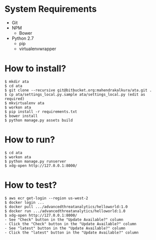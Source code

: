 System Requirements
===================

- Git
- NPM
    - Bower
- Python 2.7
    - pip
    - virtualenvwrapper

How to install?
===============

```
$ mkdir ata
$ cd ata
$ git clone --recursive git@bitbucket.org:mahendrakalkura/ata.git .
$ cp ata/settings_local.py.sample ata/settings_local.py (edit as required)
$ mkvirtualenv ata
$ workon ata
$ pip install -r requirements.txt
$ bower install
$ python manage.py assets build
```

How to run?
===========

```
$ cd ata
$ workon ata
$ python manage.py runserver
$ xdg-open http://127.0.0.1:8000/
```

How to test?
============

```
$ aws ecr get-login --region us-west-2
$ docker login ...
$ docker pull .../advancedthreatanalytics/helloworld:1.0
$ docker run .../advancedthreatanalytics/helloworld:1.0
$ xdg-open http://127.0.0.1:8000/
- See "Check" button in the "Update Available?" column
- Click the "Check" button in the "Update Available?" column
- See "latest" button in the "Update Available?" column
- Click the "latest" button in the "Update Available?" column
```
